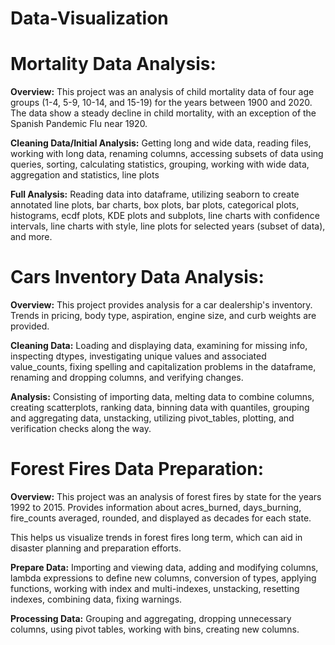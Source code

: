 # Data-Visualization

# Mortality Data Analysis: </br>

**Overview:** This project was an analysis of child mortality data of four age groups (1-4, 5-9, 10-14, and 15-19) for the years between 1900 and 2020. The data show a steady decline in child mortality, with an exception of the Spanish Pandemic Flu near 1920.</br>

**Cleaning Data/Initial Analysis:** Getting long and wide data, reading files, working with long data, renaming columns, accessing subsets of data using queries, sorting, calculating statistics, grouping, working with wide data, aggregation and statistics, line plots</br>

**Full Analysis:** Reading data into dataframe, utilizing seaborn to create annotated line plots, bar charts, box plots, bar plots, categorical plots, histograms, ecdf plots, KDE plots and subplots, line charts with confidence intervals, line charts with style, line plots for selected years (subset of data), and more.</br> 

# Cars Inventory Data Analysis: </br>

**Overview:** This project provides analysis for a car dealership's inventory. Trends in pricing, body type, aspiration, engine size, and curb weights are provided.</br>

**Cleaning Data:**  Loading and displaying data, examining for missing info, inspecting dtypes, investigating unique values and associated value_counts, fixing spelling and capitalization problems in the dataframe, renaming and dropping columns, and verifying changes. </br>

**Analysis:** Consisting of importing data, melting data to combine columns, creating scatterplots, ranking data, binning data with quantiles, grouping and aggregating data, unstacking, utilizing pivot_tables, plotting, and verification checks along the way.  </br>

# Forest Fires Data Preparation: </br>
**Overview:** This project was an analysis of forest fires by state for the years 1992 to 2015. Provides information about acres_burned, days_burning, fire_counts averaged, rounded, and displayed as decades for each state. </br>

This helps us visualize trends in forest fires long term, which can aid in disaster planning and preparation efforts. </br>

**Prepare Data:** Importing and viewing data, adding and modifying columns, lambda expressions to define new columns, conversion of types, applying functions, working with index and multi-indexes, unstacking, resetting indexes, combining data, fixing warnings. </br>

**Processing Data:** Grouping and aggregating, dropping unnecessary columns, using pivot tables, working with bins, creating new columns.

